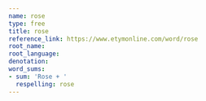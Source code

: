 ```yaml
---
name: rose
type: free
title: rose
reference_link: https://www.etymonline.com/word/rose
root_name: 
root_language: 
denotation: 
word_sums:
- sum: 'Rose + '
  respelling: rose
---
```

